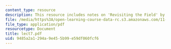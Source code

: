 ```yaml
---
content_type: resource
description: This resource includes notes on 'Revisiting the Field' by Prof. Vale.
file: /media/https%3A/open-learning-course-data-rc.s3.amazonaws.com/11-201-gateway-planning-action-fall-2005/9485a2a1294a9e455b99e59df060fcf6_lect7.pdf
file_type: application/pdf
resourcetype: Document
title: lect7.pdf
uid: 9485a2a1-294a-9e45-5b99-e59df060fcf6
---
```


